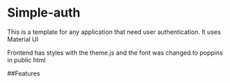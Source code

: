 ﻿# Simple-auth

This is a template for any application that need user authentication.
It uses Material UI


Frontend has styles with the theme.js and the font was changed to poppins in public html

##Features
